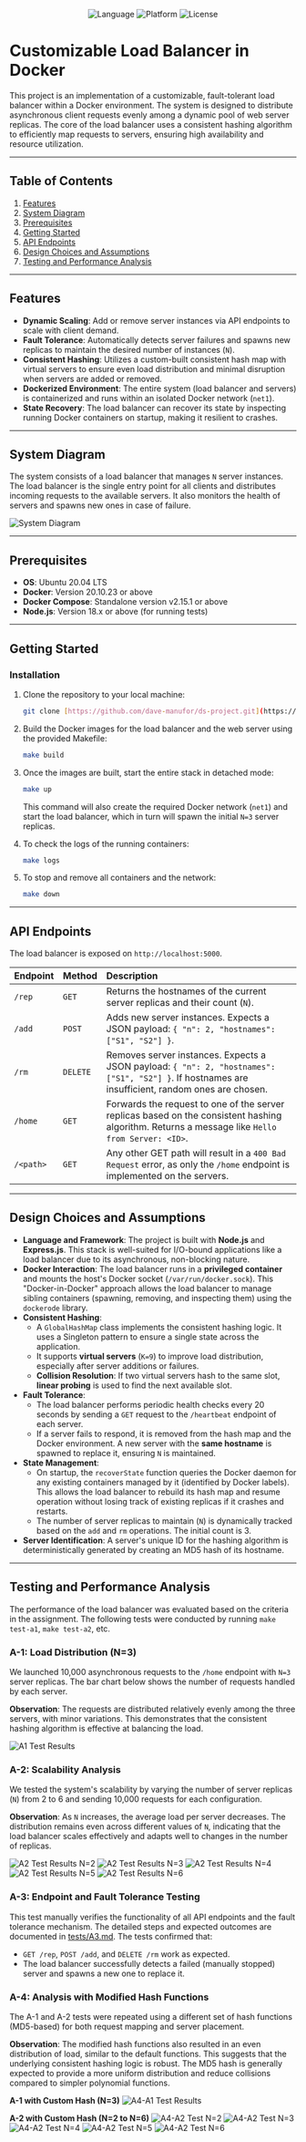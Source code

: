 <p align="center">
  <img src="https://img.shields.io/badge/Language-JavaScript-yellow.svg" alt="Language">
  <img src="https://img.shields.io/badge/Platform-Docker-blue.svg" alt="Platform">
  <img src="https://img.shields.io/badge/License-MIT-green.svg" alt="License">
</p>

# Customizable Load Balancer in Docker

This project is an implementation of a customizable, fault-tolerant load balancer within a Docker environment. The system is designed to distribute asynchronous client requests evenly among a dynamic pool of web server replicas. The core of the load balancer uses a consistent hashing algorithm to efficiently map requests to servers, ensuring high availability and resource utilization.

---

## Table of Contents

1.  [Features](#features)
2.  [System Diagram](#system-diagram)
3.  [Prerequisites](#prerequisites)
4.  [Getting Started](#getting-started)
5.  [API Endpoints](#api-endpoints)
6.  [Design Choices and Assumptions](#design-choices-and-assumptions)
7.  [Testing and Performance Analysis](#testing-and-performance-analysis)

---

## Features

- **Dynamic Scaling**: Add or remove server instances via API endpoints to scale with client demand.
- **Fault Tolerance**: Automatically detects server failures and spawns new replicas to maintain the desired number of instances (`N`).
- **Consistent Hashing**: Utilizes a custom-built consistent hash map with virtual servers to ensure even load distribution and minimal disruption when servers are added or removed.
- **Dockerized Environment**: The entire system (load balancer and servers) is containerized and runs within an isolated Docker network (`net1`).
- **State Recovery**: The load balancer can recover its state by inspecting running Docker containers on startup, making it resilient to crashes.

---

## System Diagram

The system consists of a load balancer that manages `N` server instances. The load balancer is the single entry point for all clients and distributes incoming requests to the available servers. It also monitors the health of servers and spawns new ones in case of failure.

![System Diagram](https://i.imgur.com/7b7nJtH.png)

---

## Prerequisites

- **OS**: Ubuntu 20.04 LTS
- **Docker**: Version 20.10.23 or above
- **Docker Compose**: Standalone version v2.15.1 or above
- **Node.js**: Version 18.x or above (for running tests)

---

## Getting Started

### Installation

1.  Clone the repository to your local machine:

    ```bash
    git clone [https://github.com/dave-manufor/ds-project.git](https://github.com/dave-manufor/ds-project.git)
    ```

2.  Build the Docker images for the load balancer and the web server using the provided Makefile:

    ```bash
    make build
    ```

3.  Once the images are built, start the entire stack in detached mode:

    ```bash
    make up
    ```

    This command will also create the required Docker network (`net1`) and start the load balancer, which in turn will spawn the initial `N=3` server replicas.

4.  To check the logs of the running containers:

    ```bash
    make logs
    ```

5.  To stop and remove all containers and the network:
    ```bash
    make down
    ```

---

## API Endpoints

The load balancer is exposed on `http://localhost:5000`.

| Endpoint  | Method   | Description                                                                                                                                       |
| :-------- | :------- | :------------------------------------------------------------------------------------------------------------------------------------------------ |
| `/rep`    | `GET`    | Returns the hostnames of the current server replicas and their count (`N`).                                                                       |
| `/add`    | `POST`   | Adds new server instances. Expects a JSON payload: `{ "n": 2, "hostnames": ["S1", "S2"] }`.                                                       |
| `/rm`     | `DELETE` | Removes server instances. Expects a JSON payload: `{ "n": 2, "hostnames": ["S1", "S2"] }`. If hostnames are insufficient, random ones are chosen. |
| `/home`   | `GET`    | Forwards the request to one of the server replicas based on the consistent hashing algorithm. Returns a message like `Hello from Server: <ID>`.   |
| `/<path>` | `GET`    | Any other GET path will result in a `400 Bad Request` error, as only the `/home` endpoint is implemented on the servers.                          |

---

## Design Choices and Assumptions

- **Language and Framework**: The project is built with **Node.js** and **Express.js**. This stack is well-suited for I/O-bound applications like a load balancer due to its asynchronous, non-blocking nature.
- **Docker Interaction**: The load balancer runs in a **privileged container** and mounts the host's Docker socket (`/var/run/docker.sock`). This "Docker-in-Docker" approach allows the load balancer to manage sibling containers (spawning, removing, and inspecting them) using the `dockerode` library.
- **Consistent Hashing**:
  - A `GlobalHashMap` class implements the consistent hashing logic. It uses a Singleton pattern to ensure a single state across the application.
  - It supports **virtual servers** (`K=9`) to improve load distribution, especially after server additions or failures.
  - **Collision Resolution**: If two virtual servers hash to the same slot, **linear probing** is used to find the next available slot.
- **Fault Tolerance**:
  - The load balancer performs periodic health checks every 20 seconds by sending a `GET` request to the `/heartbeat` endpoint of each server.
  - If a server fails to respond, it is removed from the hash map and the Docker environment. A new server with the **same hostname** is spawned to replace it, ensuring `N` is maintained.
- **State Management**:
  - On startup, the `recoverState` function queries the Docker daemon for any existing containers managed by it (identified by Docker labels). This allows the load balancer to rebuild its hash map and resume operation without losing track of existing replicas if it crashes and restarts.
  - The number of server replicas to maintain (`N`) is dynamically tracked based on the `add` and `rm` operations. The initial count is 3.
- **Server Identification**: A server's unique ID for the hashing algorithm is deterministically generated by creating an MD5 hash of its hostname.

---

## Testing and Performance Analysis

The performance of the load balancer was evaluated based on the criteria in the assignment. The following tests were conducted by running `make test-a1`, `make test-a2`, etc.

### A-1: Load Distribution (N=3)

We launched 10,000 asynchronous requests to the `/home` endpoint with `N=3` server replicas. The bar chart below shows the number of requests handled by each server.

**Observation**: The requests are distributed relatively evenly among the three servers, with minor variations. This demonstrates that the consistent hashing algorithm is effective at balancing the load.

![A1 Test Results](./img/A1_3.png)

### A-2: Scalability Analysis

We tested the system's scalability by varying the number of server replicas (`N`) from 2 to 6 and sending 10,000 requests for each configuration.

**Observation**: As `N` increases, the average load per server decreases. The distribution remains even across different values of `N`, indicating that the load balancer scales effectively and adapts well to changes in the number of replicas.

![A2 Test Results N=2](./img/A2_2.png)
![A2 Test Results N=3](./img/A2_3.png)
![A2 Test Results N=4](./img/A2_4.png)
![A2 Test Results N=5](./img/A2_5.png)
![A2 Test Results N=6](./img/A2_6.png)

### A-3: Endpoint and Fault Tolerance Testing

This test manually verifies the functionality of all API endpoints and the fault tolerance mechanism. The detailed steps and expected outcomes are documented in [tests/A3.md](./tests/A3.md). The tests confirmed that:

- `GET /rep`, `POST /add`, and `DELETE /rm` work as expected.
- The load balancer successfully detects a failed (manually stopped) server and spawns a new one to replace it.

### A-4: Analysis with Modified Hash Functions

The A-1 and A-2 tests were repeated using a different set of hash functions (MD5-based) for both request mapping and server placement.

**Observation**: The modified hash functions also resulted in an even distribution of load, similar to the default functions. This suggests that the underlying consistent hashing logic is robust. The MD5 hash is generally expected to provide a more uniform distribution and reduce collisions compared to simpler polynomial functions.

**A-1 with Custom Hash (N=3)**
![A4-A1 Test Results](./img/A4/A4-A1_3.png)

**A-2 with Custom Hash (N=2 to N=6)**
![A4-A2 Test N=2](./img/A4/A4-A2_2.png)
![A4-A2 Test N=3](./img/A4/A4-A2_3.png)
![A4-A2 Test N=4](./img/A4/A4-A2_4.png)
![A4-A2 Test N=5](./img/A4/A4-A2_5.png)
![A4-A2 Test N=6](./img/A4/A4-A2_6.png)
